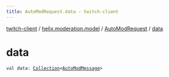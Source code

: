 ```yaml
---
title: AutoModRequest.data - twitch-client
---
```


[twitch-client](../../index.html) / [helix.moderation.model](../index.html) / [AutoModRequest](index.html) / [data](./data.html)

# data

`val data: `[`Collection`](https://kotlinlang.org/api/latest/jvm/stdlib/kotlin.collections/-collection/index.html)`<`[`AutoModMessage`](../-auto-mod-message/index.html)`>`
